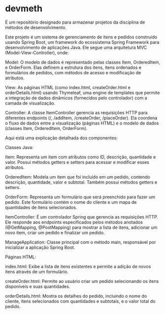 # devmeth
É um repositório designado para armazenar projetos da disciplina de métodos de desenvolvimento.

Este projeto é um sistema de gerenciamento de itens e pedidos construído usando Spring Boot, um framework do ecossistema Spring Framework para desenvolvimento de aplicações Java. Ele segue uma arquitetura MVC (Model-View-Controller), onde:

Model: O modelo de dados é representado pelas classes Item, OrderedItem, e OrderForm. Elas definem a estrutura dos itens, itens ordenados e formulários de pedidos, com métodos de acesso e modificação de atributos.

View: As páginas HTML (como index.html, createOrder.html e orderDetails.html) usando Thymeleaf, uma engine de templates que permite a integração de dados dinâmicos (fornecidos pelo controlador) com a camada de visualização.

Controller: A classe ItemController gerencia as requisições HTTP para diferentes endpoints (/, /addItem, /createOrder, /placeOrder). Ela coordena o fluxo de dados entre a visualização (páginas HTML) e o modelo de dados (classes Item, OrderedItem, OrderForm).

Aqui está uma explicação detalhada dos componentes:

Classes Java:

Item: Representa um item com atributos como ID, descrição, quantidade e valor. Possui métodos getters e setters para acessar e modificar esses atributos.

OrderedItem: Modela um item que foi incluído em um pedido, contendo descrição, quantidade, valor e subtotal. Também possui métodos getters e setters.

OrderForm: Representa um formulário que será preenchido para fazer um pedido. Este formulário contém o nome do cliente e um mapa de quantidades de itens selecionados.

ItemController: É um controlador Spring que gerencia as requisições HTTP. Ele responde aos endpoints especificados pelos métodos anotados (@GetMapping, @PostMapping) para mostrar a lista de itens, adicionar um novo item, criar um pedido e finalizar um pedido.

ManageApplication: Classe principal com o método main, responsável por inicializar a aplicação Spring Boot.

Páginas HTML:

index.html: Exibe a lista de itens existentes e permite a adição de novos itens através de um formulário.

createOrder.html: Permite ao usuário criar um pedido selecionando os itens disponíveis e suas quantidades.

orderDetails.html: Mostra os detalhes do pedido, incluindo o nome do cliente, itens selecionados com quantidades e subtotais, e o valor total do pedido.

